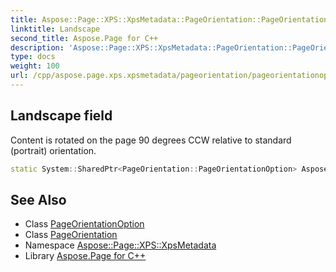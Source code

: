 ```yaml
---
title: Aspose::Page::XPS::XpsMetadata::PageOrientation::PageOrientationOption::Landscape field
linktitle: Landscape
second_title: Aspose.Page for C++
description: 'Aspose::Page::XPS::XpsMetadata::PageOrientation::PageOrientationOption::Landscape field. Content is rotated on the page 90 degrees CCW relative to standard (portrait) orientation in C++.'
type: docs
weight: 100
url: /cpp/aspose.page.xps.xpsmetadata/pageorientation/pageorientationoption/landscape/
---
```

## Landscape field


Content is rotated on the page 90 degrees CCW relative to standard (portrait) orientation.

```cpp
static System::SharedPtr<PageOrientation::PageOrientationOption> Aspose::Page::XPS::XpsMetadata::PageOrientation::PageOrientationOption::Landscape
```

## See Also

* Class [PageOrientationOption](../)
* Class [PageOrientation](../../)
* Namespace [Aspose::Page::XPS::XpsMetadata](../../../)
* Library [Aspose.Page for C++](../../../../)
